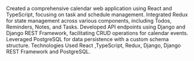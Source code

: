 Created a comprehensive calendar web application using React and TypeScript, focusing on task and schedule management.
Integrated Redux for state management across various components, including Todos, Reminders, Notes, and Tasks.
Developed API endpoints using Django and Django REST Framework, facilitating CRUD operations for calendar events.
Leveraged PostgreSQL for data persistence with a custom schema structure.
Technologies Used
React ,TypeScript, Redux, Django, Django REST Framework and PostgreSQL.

